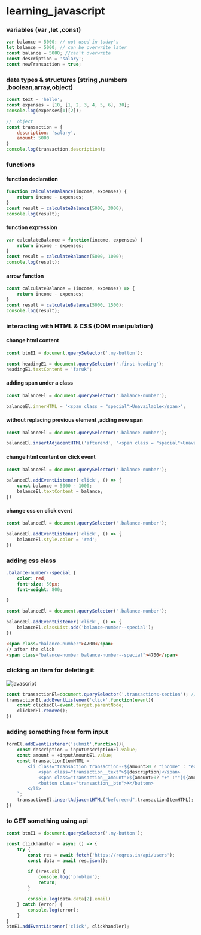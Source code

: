 # learning_javascript
### variables (var ,let ,const)
```javascript
var balance = 5000; // not used in today's
let balance = 5000; // can be overwrite later
const balance = 5000; //can't overwrite
const description = 'salary';
const newTransaction = true;
```

### data types & structures (string ,numbers ,boolean,array,object)
```javascript
const text = 'hello';
const expenses = [10, [1, 2, 3, 4, 5, 6], 30];
console.log(expenses[1][2]);

//  object
const transaction = {
    description: 'salary',
    amount: 5000
}
console.log(transaction.description);
```
### functions 
#### function declaration
```javascript
function calculateBalance(income, expenses) {
    return income - expenses;
}
const result = calculateBalance(5000, 3000);
console.log(result);
```
#### function expression
```javascript
var calculateBalance = function(income, expenses) {
    return income - expenses;
}
const result = calculateBalance(5000, 1000);
console.log(result);
```
#### arrow function
```javascript
const calculateBalance = (income, expenses) => {
    return income - expenses;
}
const result = calculateBalance(5000, 1500);
console.log(result);
```
### interacting with HTML & CSS (DOM manipulation)
#### change html content
```javascript
const btnE1 = document.querySelector('.my-button');

const headingE1 = document.querySelector('.first-heading');
headingE1.textContent = 'faruk';
```
#### adding span under a class 
```js
const balanceEl = document.querySelector('.balance-number');

balanceEl.innerHTML = '<span class = "special">Unavailable</span>';
```
#### without replacing previous element ,adding new span
```js
const balanceEl = document.querySelector('.balance-number');

balanceEl.insertAdjacentHTML('afterend', '<span class = "special">Unavailable</span>');
```
#### change html content on click event
```javascript
const balanceEl = document.querySelector('.balance-number');

balanceEl.addEventListener('click', () => {
    const balance = 5000 - 1000;
    balanceEl.textContent = balance;
})
```
#### change css on click event
```javascript
const balanceEl = document.querySelector('.balance-number');

balanceEl.addEventListener('click', () => {
    balanceEl.style.color = 'red';
})
```
### adding css class 

```css
.balance-number--special {
    color: red;
    font-size: 50px;
    font-weight: 800;

}
```
```js
const balanceEl = document.querySelector('.balance-number');

balanceEl.addEventListener('click', () => {
    balanceEl.classList.add('balance-number--special');
})
```
```html
<span class="balance-number">4700</span>
// after the click
<span class="balance-number balance-number--special">4700</span>
```

### clicking an item for deleting it  
<img src="https://github.com/whereisfarukk/learning_javascript/blob/main/gifs/delet_item.gif"
alt="javascript">
```js
const transactionEl=document.querySelector('.transactions-section'); // select the parent element class
transactionEl.addEventListener('click',function(event){
    const clickedEl=event.target.parentNode;
    clickedEl.remove();
})
```
### adding something from form input
```js
formEl.addEventListener('submit',function(){
    const description = inputDescriptionEl.value;
    const amount = +inputAmountEl.value;
    const transactionItemHTML = `
        <li class="transaction transaction--${amount>0 ? "income" : "expense"}">
            <span class="transaction__text">${description}</span>
            <span class="transaction__amount">${amount>0? "+" :""}${amount}</span>
            <button class="transaction__btn">X</button>
        </li>
    `; 
    transactionEl.insertAdjacentHTML("beforeend",transactionItemHTML);
})


```
### to GET something using api
```javascript
const btnE1 = document.querySelector('.my-button');

const clickhandler = async () => {
    try {
        const res = await fetch('https://reqres.in/api/users');
        const data = await res.json();

        if (!res.ok) {
            console.log('problem');
            return;
        }

        console.log(data.data[2].email)
    } catch (error) {
        console.log(error);
    }
}
btnE1.addEventListener('click', clickhandler);
```
